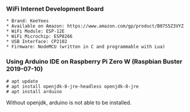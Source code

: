 ### WiFi Internet Development Board
    * Brand: KeeYees
    * Available on Amazon: https://www.amazon.com/gp/product/B07S5Z3VYZ
    * WiFi Module: ESP-12E
    * WiFi Microchip: ESP8266
    * USB Interface: CP2102
    * Firmware: NodeMCU (written in C and programmable with Lua)


### Using Arduino IDE on Raspberry Pi Zero W (Raspbian Buster 2019-07-10)
````
# apt update
# apt install openjdk-8-jre-headless openjdk-8-jre 
# apt install arduino
````
Without openjdk, arduino is not able to be installed.
